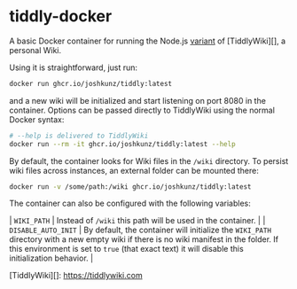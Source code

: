 # tiddly-docker

A basic Docker container for running the Node.js [variant](https://tiddlywiki.com/#Installing%20TiddlyWiki%20on%20Node.js:HelloThere%20GettingStarted%20%5B%5BInstalling%20TiddlyWiki%20on%20Node.js%5D%5D%20Community)
of [TiddlyWiki][], a personal Wiki.

Using it is straightforward, just run:

```bash
docker run ghcr.io/joshkunz/tiddly:latest
```

and a new wiki will be initialized and start listening on port 8080 in the
container. Options can be passed directly to TiddlyWiki using the normal
Docker syntax:

```bash
# --help is delivered to TiddlyWiki
docker run --rm -it ghcr.io/joshkunz/tiddly:latest --help
```

By default, the container looks for Wiki files in the `/wiki` directory. To
persist wiki files across instances, an external folder can be mounted there:

```bash
docker run -v /some/path:/wiki ghcr.io/joshkunz/tiddly:latest
```

The container can also be configured with the following variables:

| `WIKI_PATH` | Instead of `/wiki` this path will be used in the container. |
| `DISABLE_AUTO_INIT` | By default, the container will initialize the `WIKI_PATH` directory with a new empty wiki if there is no wiki manifest in the folder. If this environment is set to `true` (that exact text) it will disable this initialization behavior. |

[TiddlyWiki][]: https://tiddlywiki.com
